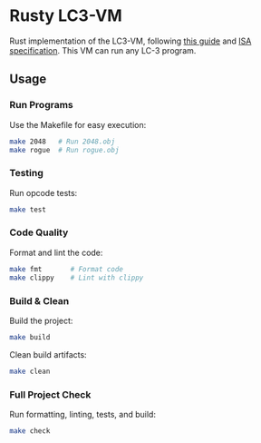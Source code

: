# Rusty LC3-VM
Rust implementation of the LC3-VM, following [this guide](https://www.jmeiners.com/lc3-vm/) and [ISA specification](https://www.jmeiners.com/lc3-vm/supplies/lc3-isa.pdf). This VM can run any LC-3 program.

## Usage

### Run Programs
Use the Makefile for easy execution:
```bash
make 2048   # Run 2048.obj
make rogue  # Run rogue.obj
```

### Testing
Run opcode tests:
```bash
make test
```

### Code Quality
Format and lint the code:
```bash
make fmt       # Format code
make clippy    # Lint with clippy
```

### Build & Clean
Build the project:
```bash
make build
```
Clean build artifacts:
```bash
make clean
```

### Full Project Check
Run formatting, linting, tests, and build:
```bash
make check
```
